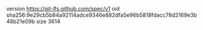 version https://git-lfs.github.com/spec/v1
oid sha256:9e29cb5b84a92114adce9346e882dfa5e96b5818fdacc78d2169e3b48b21e09b
size 3614
